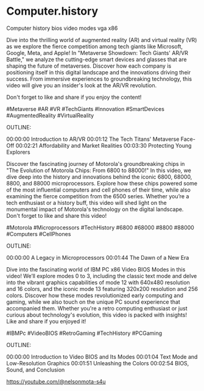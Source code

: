 # Computer.history
Computer history bios video modes vga x86

Dive into the thrilling world of augmented reality (AR) and virtual reality (VR) as we explore the fierce competition among tech giants like Microsoft, Google, Meta, and Apple! In "Metaverse Showdown: Tech Giants' AR/VR Battle," we analyze the cutting-edge smart devices and glasses that are shaping the future of metaverses. Discover how each company is positioning itself in this digital landscape and the innovations driving their success. From immersive experiences to groundbreaking technology, this video will give you an insider's look at the AR/VR revolution. 

Don't forget to like and share if you enjoy the content! 

#Metaverse #AR #VR #TechGiants #Innovation #SmartDevices #AugmentedReality #VirtualReality

OUTLINE: 

00:00:00 Introduction to AR/VR
00:01:12 The Tech Titans' Metaverse Face-Off
00:02:21 Affordability and Market Realities
00:03:30 Protecting Young Explorers


Discover the fascinating journey of Motorola's groundbreaking chips in "The Evolution of Motorola Chips: From 6800 to 88000!" In this video, we dive deep into the history and innovations behind the iconic 6800, 68000, 8800, and 88000 microprocessors. Explore how these chips powered some of the most influential computers and cell phones of their time, while also examining the fierce competition from the 6500 series. Whether you’re a tech enthusiast or a history buff, this video will shed light on the monumental impact of Motorola's technology on the digital landscape. Don't forget to like and share this video! 

#Motorola #Microprocessors #TechHistory #6800 #68000 #8800 #88000 #Computers #CellPhones

OUTLINE: 

00:00:00 A Legacy in Microprocessors
00:01:44 The Dawn of a New Era

Dive into the fascinating world of IBM PC x86 Video BIOS Modes in this video! We’ll explore modes 0 to 3, including the classic text mode and delve into the vibrant graphics capabilities of mode 12 with 640x480 resolution and 16 colors, and the iconic mode 13 featuring 320x200 resolution and 256 colors. Discover how these modes revolutionized early computing and gaming, while we also touch on the unique PC sound experience that accompanied them. Whether you're a retro computing enthusiast or just curious about technology's evolution, this video is packed with insights! Like and share if you enjoyed it!

#IBMPc #VideoBIOS #RetroGaming #TechHistory #PCGaming

OUTLINE: 

00:00:00 Introduction to Video BIOS and Its Modes
00:01:04 Text Mode and Low-Resolution Graphics
00:01:51 Unleashing the Colors
00:02:54 BIOS, Sound, and Conclusion



https://youtube.com/@nelsonmota-s4u
